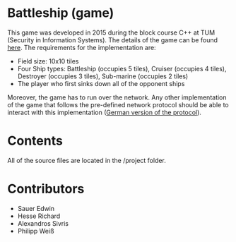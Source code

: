 # Battleship (game) #

This game was developed in 2015 during the block course C++ at TUM (Security in Information Systems). The details of the game can be found [here](https://en.wikipedia.org/wiki/Battleship_(game)). The requirements for the implementation are:

*  Field size: 10x10 tiles
*  Four Ship types: Battleship (occupies 5 tiles), Cruiser (occupies 4 tiles), Destroyer (occupies 3 tiles), Sub-marine (occupies 2 tiles)
*  The player who first sinks down all of the opponent ships

Moreover, the game has to run over the network. Any other implementation of the game that follows the pre-defined network protocol should be able to interact with this implementation ([German version of the protocol](project/network_protocol.png)).

# Contents #

All of the source files are located in the /project folder.

# Contributors #

*  Sauer Edwin 
*  Hesse Richard 
*  Alexandros Sivris
*  Philipp Weiß